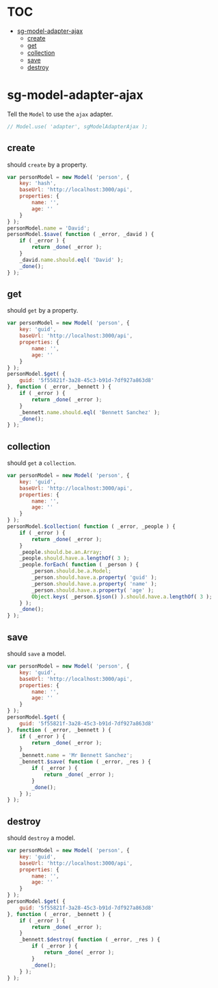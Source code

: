 # TOC
   - [sg-model-adapter-ajax](#sg-model-adapter-ajax)
     - [create](#sg-model-adapter-ajax-create)
     - [get](#sg-model-adapter-ajax-get)
     - [collection](#sg-model-adapter-ajax-collection)
     - [save](#sg-model-adapter-ajax-save)
     - [destroy](#sg-model-adapter-ajax-destroy)
<a name=""></a>
 
<a name="sg-model-adapter-ajax"></a>
# sg-model-adapter-ajax
Tell the `Model` to use the `ajax` adapter.

```js
// Model.use( 'adapter', sgModelAdapterAjax );
```

<a name="sg-model-adapter-ajax-create"></a>
## create
should `create` by a property.

```js
var personModel = new Model( 'person', {
	key: 'hash',
	baseUrl: 'http://localhost:3000/api',
	properties: {
		name: '',
		age: ''
	}
} );
personModel.name = 'David';
personModel.$save( function ( _error, _david ) {
	if ( _error ) {
		return _done( _error );
	}
	_david.name.should.eql( 'David' );
	_done();
} );
```

<a name="sg-model-adapter-ajax-get"></a>
## get
should `get` by a property.

```js
var personModel = new Model( 'person', {
	key: 'guid',
	baseUrl: 'http://localhost:3000/api',
	properties: {
		name: '',
		age: ''
	}
} );
personModel.$get( {
	guid: '5f55821f-3a28-45c3-b91d-7df927a863d8'
}, function ( _error, _bennett ) {
	if ( _error ) {
		return _done( _error );
	}
	_bennett.name.should.eql( 'Bennett Sanchez' );
	_done();
} );
```

<a name="sg-model-adapter-ajax-collection"></a>
## collection
should `get` a `collection`.

```js
var personModel = new Model( 'person', {
	key: 'guid',
	baseUrl: 'http://localhost:3000/api',
	properties: {
		name: '',
		age: ''
	}
} );
personModel.$collection( function ( _error, _people ) {
	if ( _error ) {
		return _done( _error );
	}
	_people.should.be.an.Array;
	_people.should.have.a.lengthOf( 3 );
	_people.forEach( function ( _person ) {
		_person.should.be.a.Model;
		_person.should.have.a.property( 'guid' );
		_person.should.have.a.property( 'name' );
		_person.should.have.a.property( 'age' );
		Object.keys( _person.$json() ).should.have.a.lengthOf( 3 );
	} );
	_done();
} );
```

<a name="sg-model-adapter-ajax-save"></a>
## save
should `save` a model.

```js
var personModel = new Model( 'person', {
	key: 'guid',
	baseUrl: 'http://localhost:3000/api',
	properties: {
		name: '',
		age: ''
	}
} );
personModel.$get( {
	guid: '5f55821f-3a28-45c3-b91d-7df927a863d8'
}, function ( _error, _bennett ) {
	if ( _error ) {
		return _done( _error );
	}
	_bennett.name = 'Mr Bennett Sanchez';
	_bennett.$save( function ( _error, _res ) {
		if ( _error ) {
			return _done( _error );
		}
		_done();
	} );
} );
```

<a name="sg-model-adapter-ajax-destroy"></a>
## destroy
should `destroy` a model.

```js
var personModel = new Model( 'person', {
	key: 'guid',
	baseUrl: 'http://localhost:3000/api',
	properties: {
		name: '',
		age: ''
	}
} );
personModel.$get( {
	guid: '5f55821f-3a28-45c3-b91d-7df927a863d8'
}, function ( _error, _bennett ) {
	if ( _error ) {
		return _done( _error );
	}
	_bennett.$destroy( function ( _error, _res ) {
		if ( _error ) {
			return _done( _error );
		}
		_done();
	} );
} );
```

